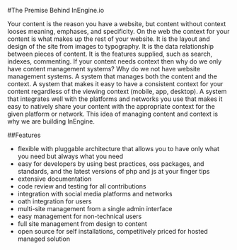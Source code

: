 #The Premise Behind InEngine.io

Your content is the reason you have a website, but content without context looses meaning, emphases, and specificity. On the web the context for your content is what makes up the rest of your website. It is the layout and design of the site from images to typography. It is the data relationship between pieces of content. It is the features supplied, such as search, indexes, commenting. If your content needs context then why do we only have content management systems? Why do we not have website management systems. A system that manages both the content and the context. A system that makes it easy to have a consistent context for your content regardless of the viewing context (mobile, app, desktop). A system that integrates well with the platforms and networks you use that makes it easy to natively share your content with the appropriate context for the given platform or network. This idea of managing content and context is why we are building InEngine. 

##Features
- flexible with pluggable architecture that allows you to have only what you need but always what you need
- easy for developers by using best practices, oss packages, and standards, and the latest versions of php and js at your finger tips
- extensive documentation
- code review and testing for all contributions
- integration with social media platforms and networks
- oath integration for users
- multi-site management from a single admin interface
- easy management for non-technical users
- full site management from design to content
- open source for self installations, competitively priced for hosted managed solution